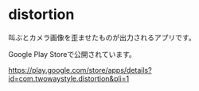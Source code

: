 # distortion
叫ぶとカメラ画像を歪ませたものが出力されるアプリです。

Google Play Storeで公開されています。

https://play.google.com/store/apps/details?id=com.twowaystyle.distortion&pli=1

